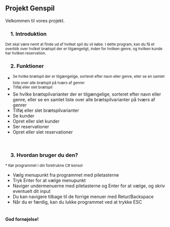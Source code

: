 ## Projekt Genspil ##
Velkommen til vores projekt.


### &emsp;1. Introduktion ###
<sup>Det skal være nemt at finde ud af hvilket spil du vil købe. I dette program, kan du få et overblik over hvilket brætspil der er tilgængeligt, inden for hvilken genre, og hvilken kunde har hvilken reservation.</sup>
</br>

### &emsp;2. Funktioner ###
* <sup>Se hvilke brætspil der er tilgængelige, sorteret efter navn eller genre, eller se en samlet liste over alle brætspil på tværs af genrer</sup>
* <sup>Tilføj eller slet brætspil</sup>
* Se hvilke brætspilvarianter der er tilgængelige, sorteret efter navn eller genre, eller se en samlet liste over alle brætspilvarianter på tværs af genrer
* Tilføj eller slet brætspilvarianter
* Se kunder
* Opret eller slet kunder
* Ser reservationer
* Opret eller slet reservationer</sup>
</br>

### &emsp;3. Hvordan bruger du den? ###
<sup>* Kør programmet i din foretrukne C# konsol
* Vælg menupunkt fra programmet med piletasterne
* Tryk Enter for at vælge menupunkt
* Naviger undermenuerne med piletasterne og Enter for at vælge, og skriv eventuelt dit input
* Du kan navigere tilbage til de forrige menuer med Retur/Backspace
* Når du er færdig, kan du lukke programmet ved at trykke ESC</sup>
</br></br>

#### God fornøjelse! ####
